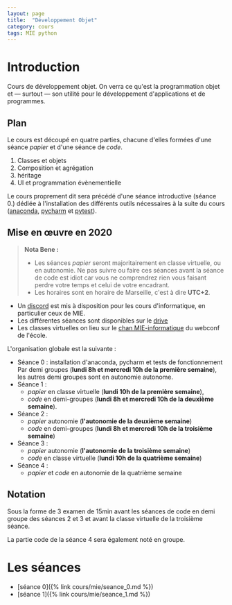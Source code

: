 ```yaml
---
layout: page
title:  "Développement Objet"
category: cours
tags: MIE python
---
```


# Introduction

Cours de développement objet. On verra ce qu'est la programmation objet et — surtout — son utilité pour le développement d'applications et de programmes.

## Plan

Le cours est découpé en quatre parties, chacune d'elles formées d'une séance *papier* et d'une séance de *code*.

  1. Classes et objets
  2. Composition et agrégation
  3. héritage
  4. UI et programmation évènementielle
  
  Le cours proprement dit sera précédé d'une séance introductive (séance 0.) dédiée à l'installation des différents outils nécessaires à la suite du cours ([anaconda](https://www.anaconda.com/), [pycharm](https://www.jetbrains.com/pycharm/) et [pytest](https://docs.pytest.org/en/stable/)).

## Mise en œuvre en 2020

> **Nota Bene :**
> - Les séances *papier* seront majoritairement en classe virtuelle, ou en autonomie. Ne pas suivre ou faire ces séances avant la séance de code est idiot car vous ne comprendrez rien vous faisant perdre votre temps et celui de votre encadrant.
> - Les horaires sont en horaire de Marseille, c'est à dire **UTC+2**.
>

  - Un [discord](https://discord.gg/Tb4UDPS) est mis à disposition pour les cours d'informatique, en particulier ceux de MIE.
  - Les différentes séances sont disponibles sur le [drive](https://docs.google.com/spreadsheets/d/1Oc4rvDWhG7L0u9xAGtTpK8GPA_eI7rgDYNoTgMzIWss/edit#gid=628527506)
  - Les classes virtuelles on lieu sur le [chan MIE-informatique](https://webconf.centrale-marseille.fr/mie-informatique) du webconf de l'école.

L'organisation globale est la suivante :

  - Séance 0 : installation d'anaconda, pycharm et tests de fonctionnement
    Par demi groupes (**lundi 8h et mercredi 10h de la première semaine**), les autres demi groupes sont en autonomie autonome. 
  - Séance 1 : 
    - *papier* en classe virtuelle (**lundi 10h de la première semaine**),
    - *code* en demi-groupes (**lundi 8h et mercredi 10h de la deuxième semaine**).
  - Séance 2 :
    - *papier* autonomie (**l'autonomie de la deuxième semaine**)
    - *code* en demi-groupes (**lundi 8h et mercredi 10h de la troisième semaine**)
  - Séance 3 : 
    - *papier* autonomie (**l'autonomie de la troisième semaine**)
    - *code* en classe virtuelle (**lundi 10h de la quatrième semaine**)
  - Séance 4 :
    - *papier* et *code* en autonomie de la quatrième semaine
    
## Notation

Sous la forme de 3 examen de 15min avant les séances de code en demi groupe des séances 2 et 3 et avant la classe virtuelle de la troisième séance.

La partie code de la séance 4 sera également noté en groupe.

# Les séances

  - [séance 0]({% link cours/mie/seance_0.md %})
  - [séance 1]({% link cours/mie/seance_1.md %})
